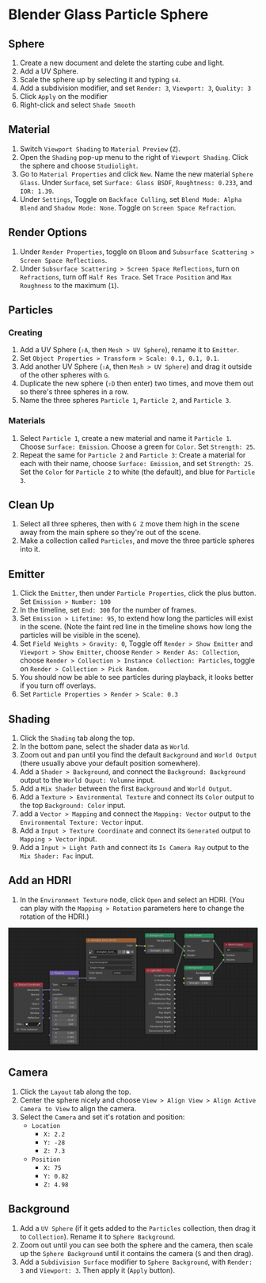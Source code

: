 # Blender Glass Particle Sphere

## Sphere

1. Create a new document and delete the starting cube and light.
2. Add a UV Sphere.
3. Scale the sphere up by selecting it and typing `s4`.
4. Add a subdivision modifier, and set `Render: 3`, `Viewport: 3`, `Quality: 3`
5. Click `Apply` on the modifier
6. Right-click and select `Shade Smooth`

## Material

1. Switch `Viewport Shading` to `Material Preview` (`Z`).
2. Open the `Shading` pop-up menu to the right of `Viewport Shading`. Click the sphere and choose `Studiolight`.
3. Go to `Material Properties` and click `New`. Name the new material `Sphere Glass`. Under `Surface`, set `Surface: Glass BSDF`, `Roughtness: 0.233`, and `IOR: 1.39`.
4. Under `Settings`, Toggle on `Backface Culling`, set `Blend Mode: Alpha Blend` and `Shadow Mode: None`. Toggle on `Screen Space Refraction`.

## Render Options

1. Under `Render Properties`, toggle on `Bloom` and `Subsurface Scattering > Screen Space Reflections`.
2. Under `Subsurface Scattering > Screen Space Reflections`, turn on `Refractions`, turn off `Half Res Trace`. Set `Trace Position` and `Max Roughness` to the maximum (`1`).

## Particles

### Creating

1. Add a UV Sphere (`⇧A`, then `Mesh > UV Sphere`), rename it to `Emitter`.
2. Set `Object Properties > Transform > Scale: 0.1, 0.1, 0.1`.
3. Add another UV Sphere (`⇧A`, then `Mesh > UV Sphere`) and drag it outside of the other spheres with `G`.
4. Duplicate the new sphere (`⇧D` then enter) two times, and move them out so there's three spheres in a row.
5. Name the three spheres `Particle 1`, `Particle 2`, and `Particle 3`.

### Materials

1. Select `Particle 1`, create a new material and name it `Particle 1`. Choose `Surface: Emission`. Choose a green for `Color`. Set `Strength: 25`.
2. Repeat the same for `Particle 2` and `Particle 3`: Create a material for each with their name, choose `Surface: Emission`, and set `Strength: 25`. Set the `Color` for `Particle 2` to white (the default), and blue for `Particle 3`.

## Clean Up

1. Select all three spheres, then with `G Z` move them high in the scene away from the main sphere so they're out of the scene.
2. Make a collection called `Particles`, and move the three particle spheres into it.

## Emitter

1. Click the `Emitter`, then under `Particle Properties`, click the plus button. Set `Emission > Number: 100`
2. In the timeline, set `End: 300` for the number of frames.
3. Set `Emission > Lifetime: 95`, to extend how long the particles will exist in the scene. (Note the faint red line in the timeline shows how long the particles will be visible in the scene).
4. Set `Field Weights > Gravity: 0`, Toggle off `Render > Show Emitter` and `Viewport > Show Emitter`, choose `Render > Render As: Collection`, choose `Render > Collection > Instance Collection: Particles`, toggle on `Render > Collection > Pick Random`.
5. You should now be able to see particles during playback, it looks better if you turn off overlays.
6. Set `Particle Properties > Render > Scale: 0.3`

## Shading

1. Click the `Shading` tab along the top.
2. In the bottom pane, select the shader data as `World`.
3. Zoom out and pan until you find the default `Background` and `World Output` (there usually above your default position somewhere).
4. Add a `Shader > Background`, and connect the `Background: Background` output to the `World Ouput: Volumne` input.
5. Add a `Mix Shader` between the first `Background` and `World Output`.
6. Add a `Texture > Environmental Texture` and connect its `Color` output to the top `Background: Color` input.
7. add a `Vector > Mapping` and connect the `Mapping: Vector` output to the `Environmental Texture: Vector` input.
8. Add a `Input > Texture Coordinate` and connect its `Generated` output to `Mapping > Vector` input.
9. Add a `Input > Light Path` and connect its `Is Camera Ray` output to the `Mix Shader: Fac` input.

## Add an HDRI

1. In the `Environment Texture` node, click `Open` and select an HDRI. (You can play with the `Mapping > Rotation` parameters here to change the rotation of the HDRI.)

![Nodes](assets/blender-glass-particle-sphere-nodes.png)

## Camera

1. Click the `Layout` tab along the top.
2. Center the sphere nicely and choose `View > Align View > Align Active Camera to View` to align the camera.
3. Select the `Camera` and set it's rotation and position:
    - `Location`
        - `X: 2.2`
        - `Y: -28`
        - `Z: 7.3`
    - `Position`
        - `X: 75`
        - `Y: 0.82`
        - `Z: 4.98`

## Background

1. Add a `UV Sphere` (if it gets added to the `Particles` collection, then drag it to `Collection`). Rename it to `Sphere Background`.
2. Zoom out until you can see both the sphere and the camera, then scale up the `Sphere Background` until it contains the camera (`S` and then drag).
3. Add a `Subdivision Surface` modifier to `Sphere Background`, with `Render: 3` and `Viewport: 3`. Then apply it (`Apply` button).